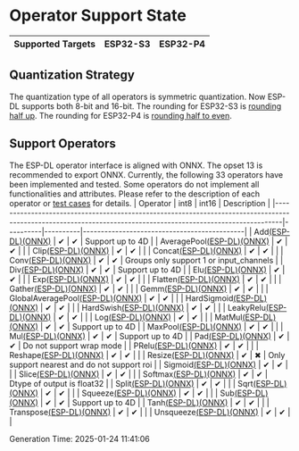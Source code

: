 # Operator Support State

| Supported Targets | ESP32-S3 | ESP32-P4 |
| ----------------- | -------- | -------- |

## Quantization Strategy

The quantization type of all operators is symmetric quantization. Now ESP-DL supports both 8-bit and 16-bit.
The rounding for ESP32-S3 is [rounding half up](https://simple.wikipedia.org/wiki/Rounding#Round_half_up).
The rounding for ESP32-P4 is [rounding half to even](https://simple.wikipedia.org/wiki/Rounding#Round_half_to_even).

## Support Operators

The ESP-DL operator interface is aligned with ONNX. The opset 13 is recommended to export ONNX.
Currently, the following 33 operators have been implemented and tested. Some operators do not implement all functionalities and attributes. Please refer to the description of each operator or [test cases](./tools/ops_test/config/op_cfg.toml) for details.
| Operator                                                                                                                                                     | int8     | int16    | Description                                 |
|--------------------------------------------------------------------------------------------------------------------------------------------------------------|----------|----------|---------------------------------------------|
| Add[(ESP-DL)](esp-dl/dl/module/include/dl_module_add.hpp)[(ONNX)](https://onnx.ai/onnx/operators/onnx__Add.html)                                             | &#10004; | &#10004; | Support up to 4D                            |
| AveragePool[(ESP-DL)](esp-dl/dl/module/include/dl_module_average_pool.hpp)[(ONNX)](https://onnx.ai/onnx/operators/onnx__AveragePool.html)                    | &#10004; | &#10004; |                                             |
| Clip[(ESP-DL)](esp-dl/dl/module/include/dl_module_clip.hpp)[(ONNX)](https://onnx.ai/onnx/operators/onnx__Clip.html)                                          | &#10004; | &#10004; |                                             |
| Concat[(ESP-DL)](esp-dl/dl/module/include/dl_module_concat.hpp)[(ONNX)](https://onnx.ai/onnx/operators/onnx__Concat.html)                                    | &#10004; | &#10004; |                                             |
| Conv[(ESP-DL)](esp-dl/dl/module/include/dl_module_conv.hpp)[(ONNX)](https://onnx.ai/onnx/operators/onnx__Conv.html)                                          | &#10004; | &#10004; | Groups only support 1 or input_channels     |
| Div[(ESP-DL)](esp-dl/dl/module/include/dl_module_div.hpp)[(ONNX)](https://onnx.ai/onnx/operators/onnx__Div.html)                                             | &#10004; | &#10004; | Support up to 4D                            |
| Elu[(ESP-DL)](esp-dl/dl/module/include/dl_module_elu.hpp)[(ONNX)](https://onnx.ai/onnx/operators/onnx__Elu.html)                                             | &#10004; | &#10004; |                                             |
| Exp[(ESP-DL)](esp-dl/dl/module/include/dl_module_exp.hpp)[(ONNX)](https://onnx.ai/onnx/operators/onnx__Exp.html)                                             | &#10004; | &#10004; |                                             |
| Flatten[(ESP-DL)](esp-dl/dl/module/include/dl_module_flatten.hpp)[(ONNX)](https://onnx.ai/onnx/operators/onnx__Flatten.html)                                 | &#10004; | &#10004; |                                             |
| Gather[(ESP-DL)](esp-dl/dl/module/include/dl_module_gather.hpp)[(ONNX)](https://onnx.ai/onnx/operators/onnx__Gather.html)                                    | &#10004; | &#10004; |                                             |
| Gemm[(ESP-DL)](esp-dl/dl/module/include/dl_module_gemm.hpp)[(ONNX)](https://onnx.ai/onnx/operators/onnx__Gemm.html)                                          | &#10004; | &#10004; |                                             |
| GlobalAveragePool[(ESP-DL)](esp-dl/dl/module/include/dl_module_global_average_pool.hpp)[(ONNX)](https://onnx.ai/onnx/operators/onnx__GlobalAveragePool.html) | &#10004; | &#10004; |                                             |
| HardSigmoid[(ESP-DL)](esp-dl/dl/module/include/dl_module_hard_sigmoid.hpp)[(ONNX)](https://onnx.ai/onnx/operators/onnx__HardSigmoid.html)                    | &#10004; | &#10004; |                                             |
| HardSwish[(ESP-DL)](esp-dl/dl/module/include/dl_module_hard_swish.hpp)[(ONNX)](https://onnx.ai/onnx/operators/onnx__HardSwish.html)                          | &#10004; | &#10004; |                                             |
| LeakyRelu[(ESP-DL)](esp-dl/dl/module/include/dl_module_leaky_relu.hpp)[(ONNX)](https://onnx.ai/onnx/operators/onnx__LeakyRelu.html)                          | &#10004; | &#10004; |                                             |
| Log[(ESP-DL)](esp-dl/dl/module/include/dl_module_log.hpp)[(ONNX)](https://onnx.ai/onnx/operators/onnx__Log.html)                                             | &#10004; | &#10004; |                                             |
| MatMul[(ESP-DL)](esp-dl/dl/module/include/dl_module_matmul.hpp)[(ONNX)](https://onnx.ai/onnx/operators/onnx__MatMul.html)                                    | &#10004; | &#10004; | Support up to 4D                            |
| MaxPool[(ESP-DL)](esp-dl/dl/module/include/dl_module_max_pool.hpp)[(ONNX)](https://onnx.ai/onnx/operators/onnx__MaxPool.html)                                | &#10004; | &#10004; |                                             |
| Mul[(ESP-DL)](esp-dl/dl/module/include/dl_module_mul.hpp)[(ONNX)](https://onnx.ai/onnx/operators/onnx__Mul.html)                                             | &#10004; | &#10004; | Support up to 4D                            |
| Pad[(ESP-DL)](esp-dl/dl/module/include/dl_module_pad.hpp)[(ONNX)](https://onnx.ai/onnx/operators/onnx__Pad.html)                                             | &#10004; | &#10004; | Do not support wrap mode                    |
| PRelu[(ESP-DL)](esp-dl/dl/module/include/dl_module_prelu.hpp)[(ONNX)](https://onnx.ai/onnx/operators/onnx__PRelu.html)                                       | &#10004; | &#10004; |                                             |
| Reshape[(ESP-DL)](esp-dl/dl/module/include/dl_module_reshape.hpp)[(ONNX)](https://onnx.ai/onnx/operators/onnx__Reshape.html)                                 | &#10004; | &#10004; |                                             |
| Resize[(ESP-DL)](esp-dl/dl/module/include/dl_module_resize.hpp)[(ONNX)](https://onnx.ai/onnx/operators/onnx__Resize.html)                                    | &#10004; | &#10006; | Only support nearest and do not support roi |
| Sigmoid[(ESP-DL)](esp-dl/dl/module/include/dl_module_sigmoid.hpp)[(ONNX)](https://onnx.ai/onnx/operators/onnx__Sigmoid.html)                                 | &#10004; | &#10004; |                                             |
| Slice[(ESP-DL)](esp-dl/dl/module/include/dl_module_slice.hpp)[(ONNX)](https://onnx.ai/onnx/operators/onnx__Slice.html)                                       | &#10004; | &#10004; |                                             |
| Softmax[(ESP-DL)](esp-dl/dl/module/include/dl_module_softmax.hpp)[(ONNX)](https://onnx.ai/onnx/operators/onnx__Softmax.html)                                 | &#10004; | &#10004; | Dtype of output is float32                  |
| Split[(ESP-DL)](esp-dl/dl/module/include/dl_module_split.hpp)[(ONNX)](https://onnx.ai/onnx/operators/onnx__Split.html)                                       | &#10004; | &#10004; |                                             |
| Sqrt[(ESP-DL)](esp-dl/dl/module/include/dl_module_sqrt.hpp)[(ONNX)](https://onnx.ai/onnx/operators/onnx__Sqrt.html)                                          | &#10004; | &#10004; |                                             |
| Squeeze[(ESP-DL)](esp-dl/dl/module/include/dl_module_squeeze.hpp)[(ONNX)](https://onnx.ai/onnx/operators/onnx__Squeeze.html)                                 | &#10004; | &#10004; |                                             |
| Sub[(ESP-DL)](esp-dl/dl/module/include/dl_module_sub.hpp)[(ONNX)](https://onnx.ai/onnx/operators/onnx__Sub.html)                                             | &#10004; | &#10004; | Support up to 4D                            |
| Tanh[(ESP-DL)](esp-dl/dl/module/include/dl_module_tanh.hpp)[(ONNX)](https://onnx.ai/onnx/operators/onnx__Tanh.html)                                          | &#10004; | &#10004; |                                             |
| Transpose[(ESP-DL)](esp-dl/dl/module/include/dl_module_transpose.hpp)[(ONNX)](https://onnx.ai/onnx/operators/onnx__Transpose.html)                           | &#10004; | &#10004; |                                             |
| Unsqueeze[(ESP-DL)](esp-dl/dl/module/include/dl_module_unsqueeze.hpp)[(ONNX)](https://onnx.ai/onnx/operators/onnx__Unsqueeze.html)                           | &#10004; | &#10004; |                                             |

Generation Time: 2025-01-24 11:41:06
